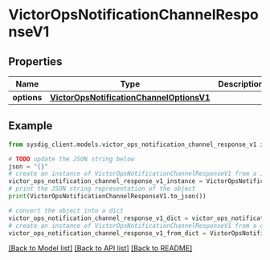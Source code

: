 # VictorOpsNotificationChannelResponseV1


## Properties

Name | Type | Description | Notes
------------ | ------------- | ------------- | -------------
**options** | [**VictorOpsNotificationChannelOptionsV1**](VictorOpsNotificationChannelOptionsV1.md) |  | 

## Example

```python
from sysdig_client.models.victor_ops_notification_channel_response_v1 import VictorOpsNotificationChannelResponseV1

# TODO update the JSON string below
json = "{}"
# create an instance of VictorOpsNotificationChannelResponseV1 from a JSON string
victor_ops_notification_channel_response_v1_instance = VictorOpsNotificationChannelResponseV1.from_json(json)
# print the JSON string representation of the object
print(VictorOpsNotificationChannelResponseV1.to_json())

# convert the object into a dict
victor_ops_notification_channel_response_v1_dict = victor_ops_notification_channel_response_v1_instance.to_dict()
# create an instance of VictorOpsNotificationChannelResponseV1 from a dict
victor_ops_notification_channel_response_v1_from_dict = VictorOpsNotificationChannelResponseV1.from_dict(victor_ops_notification_channel_response_v1_dict)
```
[[Back to Model list]](../README.md#documentation-for-models) [[Back to API list]](../README.md#documentation-for-api-endpoints) [[Back to README]](../README.md)


